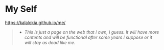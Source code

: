 # My Self

https://kalalokia.github.io/me/

> * *This is just a page on the web that I own, I guess. It will have more contents and will be functional after some years I suppose or it will stay as dead like me.*
